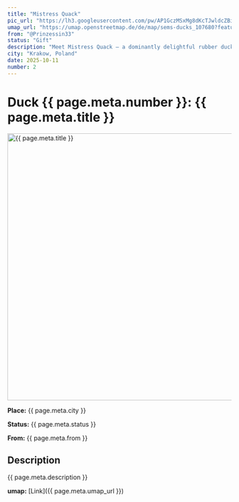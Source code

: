 ```yaml
---
title: "Mistress Quack"
pic_url: "https://lh3.googleusercontent.com/pw/AP1GczMSxMg8dKcTJwldcZBidwtA59UVffV1BaphqOrnAEZXz175Sd5WDjWEyi4Fn2_lWfpmEJVpObeXGUmw1fGIq12UDUdD51PrMMe1IQ5RNaLbBKNyU31pKCbHETPTTYNSrFsy-KtSs1q6az2C1UV_nUGUxg=w1081-h1441-s-no-gm"
umap_url: "https://umap.openstreetmap.de/de/map/sems-ducks_107680?feature=Mistress%20Quack#16/50.0631/19.9367"
from: "@Prinzessin33"
status: "Gift"
description: "Meet Mistress Quack – a dominantly delightful rubber duck who knows exactly who's in charge.Clad in faux leather, with a tiny ballgag beak and a confident stare, she brings a cheeky touch of BDSM flair to any collection. Whether in the tub or on display, she commands attention… and obedience."
city: "Krakow, Poland"
date: 2025-10-11
number: 2
---
```

# Duck {{ page.meta.number }}: {{ page.meta.title }}

<img src="{{ page.meta.pic_url }}" alt="{{ page.meta.title }}" width="600">


**Place:** {{ page.meta.city }}

**Status:** {{ page.meta.status }}

**From:** {{ page.meta.from }}

## Description

{{ page.meta.description }}

**umap:** [Link]({{ page.meta.umap_url }})
